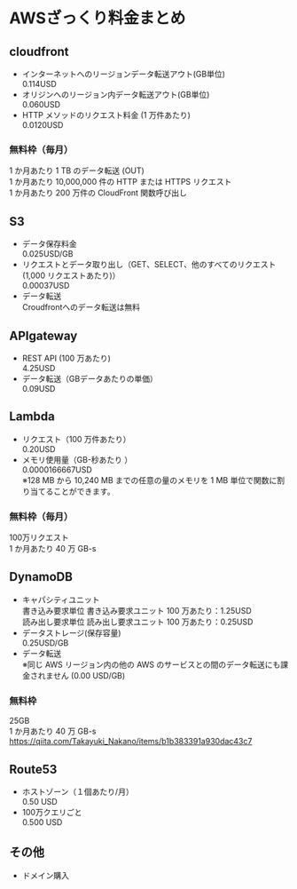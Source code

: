 # AWSざっくり料金まとめ

## cloudfront

- インターネットへのリージョンデータ転送アウト(GB単位)  
0.114USD  
- オリジンへのリージョン内データ転送アウト(GB単位)  
0.060USD  
- HTTP メソッドのリクエスト料金 (1 万件あたり)  
0.0120USD  

### 無料枠（毎月）

1 か月あたり 1 TB のデータ転送 (OUT)  
1 か月あたり 10,000,000 件の HTTP または HTTPS リクエスト  
1 か月あたり 200 万件の CloudFront 関数呼び出し

## S3

- データ保存料金  
  0.025USD/GB
- リクエストとデータ取り出し（GET、SELECT、他のすべてのリクエスト (1,000 リクエストあたり)）  
  0.00037USD
- データ転送  
  Croudfrontへのデータ転送は無料

## APIgateway

- REST API (100 万あたり)  
  4.25USD  
- データ転送（GBデータあたりの単価）  
  0.09USD

## Lambda

- リクエスト（100 万件あたり）  
0.20USD  
- メモリ使用量（GB-秒あたり ）  
0.0000166667USD  
※128 MB から 10,240 MB までの任意の量のメモリを 1 MB 単位で関数に割り当てることができます。

### 無料枠（毎月）

100万リクエスト  
1 か月あたり 40 万 GB-s  

## DynamoDB

- キャパシティユニット  
  書き込み要求単位 書き込み要求ユニット 100 万あたり：1.25USD  
  読み出し要求単位 読み出し要求ユニット 100 万あたり：0.25USD  
- データストレージ(保存容量)  
0.25USD/GB
- データ転送  
※同じ AWS リージョン内の他の AWS のサービスとの間のデータ転送にも課金されません (0.00 USD/GB)

### 無料枠

25GB  
1 か月あたり 40 万 GB-s  
https://qiita.com/Takayuki_Nakano/items/b1b383391a930dac43c7

## Route53

- ホストゾーン（１個あたり/月）  
  0.50 USD  
- 100万クエリごと  
  0.500 USD  

## その他

- ドメイン購入